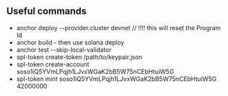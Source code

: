 ## Useful commands

- anchor deploy --provider.cluster devnet // !!!! this will reset the Program Id
- anchor build - then use solana deploy
- anchor test --skip-local-validator
- spl-token create-token /path/to/keypair.json
- spl-token create-account soso1iQ5YVmLPqjh1LJvxWGaK2bB5W75nCEbHtuiW5G
- spl-token mint soso1iQ5YVmLPqjh1LJvxWGaK2bB5W75nCEbHtuiW5G 42000000
